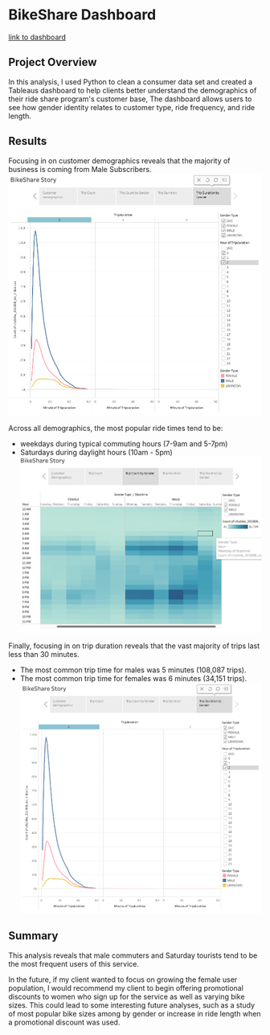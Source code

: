# BikeShare Dashboard
[link to dashboard](https://public.tableau.com/app/profile/sean.callinan5901/viz/BikeShareCustomerAnalysis/Story2?publish=yes)

## Project Overview
In this analysis, I used Python to clean a consumer data set and created a Tableaus dashboard to help clients better understand the demographics of their ride share program's customer base, The dashboard allows users to see how gender identity relates to customer type, ride frequency, and ride length. 

## Results

Focusing in on customer demographics reveals that the majority of business is coming from Male Subscribers.
![image](https://github.com/scallina/Bike_Share_Dashboard/blob/main/Ride%20Duration.png)


Across all demographics, the most popular ride times tend to be:
- weekdays during typical commuting hours (7-9am and 5-7pm)
- Saturdays during daylight hours (10am - 5pm)
![image](https://github.com/scallina/Bike_Share_Dashboard/blob/main/rides%20by%20gender.png)

Finally, focusing in on trip duration reveals that the vast majority of trips last less than 30 minutes.
- The most common trip time for males was 5 minutes (108,087 trips). 
-  The most common trip time for females was 6 minutes (34,151 trips).
![image](https://github.com/scallina/Bike_Share_Dashboard/blob/main/Ride%20Duration.png)

## Summary

This analysis reveals that male commuters and Saturday tourists tend to be the most frequent users of this service. 

In the future, if my client wanted to focus on growing the female user population, I would recommend my client to begin offering promotional discounts to women who sign up for the service as well as varying bike sizes. This could lead to some interesting future analyses, such as a study of most popular bike sizes among by gender or increase in ride length when a promotional discount was used. 

